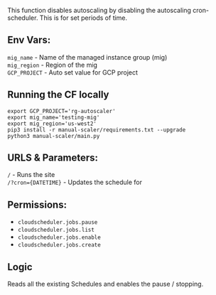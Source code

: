 This function disables autoscaling by disabling the autoscaling cron-scheduler. This is for set periods of time.

## Env Vars:
`mig_name` - Name of the managed instance group (mig) \
`mig_region` - Region of the mig \
`GCP_PROJECT` - Auto set value for GCP project

## Running the CF locally
```
export GCP_PROJECT='rg-autoscaler'
export mig_name='testing-mig'
export mig_region='us-west2'
pip3 install -r manual-scaler/requirements.txt --upgrade
python3 manual-scaler/main.py
```

## URLS & Parameters:
`/` - Runs the site \
`/?cron={DATETIME}` - Updates the schedule for 

## Permissions:
- `cloudscheduler.jobs.pause`
- `cloudscheduler.jobs.list`
- `cloudscheduler.jobs.enable`
- `cloudscheduler.jobs.create`


## Logic
Reads all the existing Schedules and enables the pause / stopping.
